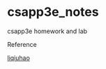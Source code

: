# csapp3e_notes
csapp3e homework and lab

Reference

[liqiuhao](https://www.cnblogs.com/liqiuhao/)

